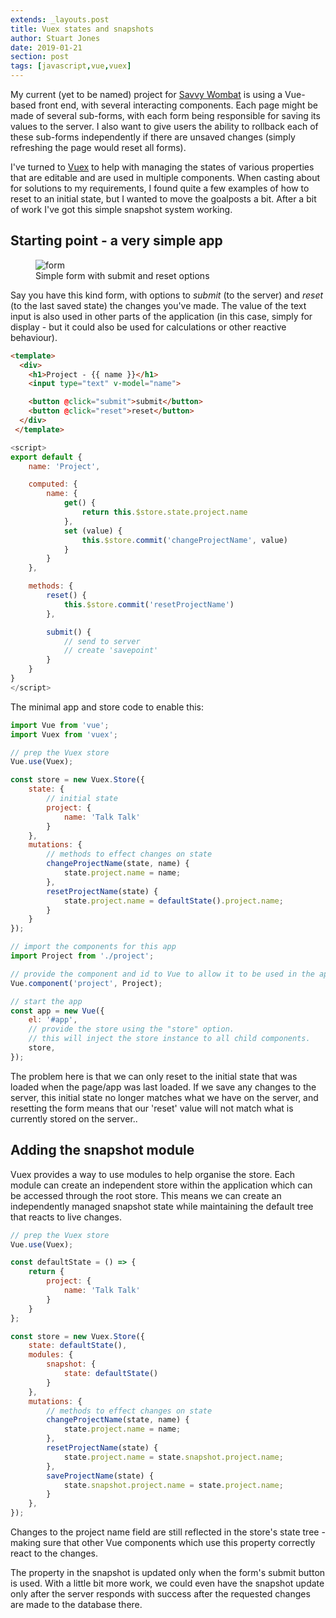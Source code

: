 ```yaml
---
extends: _layouts.post
title: Vuex states and snapshots
author: Stuart Jones
date: 2019-01-21
section: post
tags: [javascript,vue,vuex]
---
```


My current (yet to be named) project for [Savvy Wombat](https://savvywombat.com.au) is using a Vue-based front end, with several interacting components. Each page might be made of several sub-forms, with each form being responsible for saving its values to the server. I also want to give users the ability to rollback each of these sub-forms independently if there are unsaved changes (simply refreshing the page would reset all forms).

I've turned to [Vuex](https://vuex.vuejs.org/) to help with managing the states of various properties that are editable and are used in multiple components. When casting about for solutions to my requirements, I found quite a few examples of how to reset to an initial state, but I wanted to move the goalposts a bit. After a bit of work I've got this simple snapshot system working.

## Starting point - a very simple app

<figure>
<img src="/assets/images/posts/5-vuex-states-and-snapshots--form.png" alt="form">
<figcaption>Simple form with submit and reset options</figcaption>
</figure>

Say you have this kind form, with options to _submit_ (to the server) and _reset_ (to the last saved state) the changes you've made. The value of the text input is also used in other parts of the application (in this case, simply for display - but it could also be used for calculations or other reactive behaviour).

```html
<template>
  <div>
    <h1>Project - {{ name }}</h1>
    <input type="text" v-model="name">

    <button @click="submit">submit</button>
    <button @click="reset">reset</button>
  </div>
 </template>
```

```javascript
<script>
export default {
    name: 'Project',

    computed: {
        name: {
            get() {
                return this.$store.state.project.name
            },
            set (value) {
                this.$store.commit('changeProjectName', value)
            }
        }
    },

    methods: {
        reset() {
            this.$store.commit('resetProjectName')
        },

        submit() {
            // send to server
            // create 'savepoint'
        }
    }
}
</script>
```

The minimal app and store code to enable this:

```javascript
import Vue from 'vue';
import Vuex from 'vuex';

// prep the Vuex store
Vue.use(Vuex);

const store = new Vuex.Store({
    state: {
        // initial state
        project: {
            name: 'Talk Talk'
        }
    },
    mutations: {
        // methods to effect changes on state
        changeProjectName(state, name) {
            state.project.name = name;
        },
        resetProjectName(state) {
            state.project.name = defaultState().project.name;
        }
    }
});

// import the components for this app
import Project from './project';

// provide the component and id to Vue to allow it to be used in the app
Vue.component('project', Project);

// start the app
const app = new Vue({
    el: '#app',
    // provide the store using the "store" option.
    // this will inject the store instance to all child components.
    store,
});
```

The problem here is that we can only reset to the initial state that was loaded when the page/app was last loaded. If we save any changes to the server, this initial state no longer matches what we have on the server, and resetting the form means that our 'reset' value will not match what is currently stored on the server..

## Adding the snapshot module

Vuex provides a way to use modules to help organise the store. Each module can create an independent store within the application which can be accessed through the root store. This means we can create an independently managed snapshot state while maintaining the default tree that reacts to live changes.

```javascript
// prep the Vuex store
Vue.use(Vuex);

const defaultState = () => {
    return {
        project: {
            name: 'Talk Talk'
        }
    }
};

const store = new Vuex.Store({
    state: defaultState(),
    modules: {
        snapshot: {
            state: defaultState()
        }
    },
    mutations: {
        // methods to effect changes on state
        changeProjectName(state, name) {
            state.project.name = name;
        },
        resetProjectName(state) {
            state.project.name = state.snapshot.project.name;
        },
        saveProjectName(state) {
            state.snapshot.project.name = state.project.name;
        }
    },
});
```

Changes to the project name field are still reflected in the store's state tree - making sure that other Vue components which use this property correctly react to the changes.

The property in the snapshot is updated only when the form's submit button is used. With a little bit more work, we could even have the snapshot update only after the server responds with success after the requested changes are made to the database there.